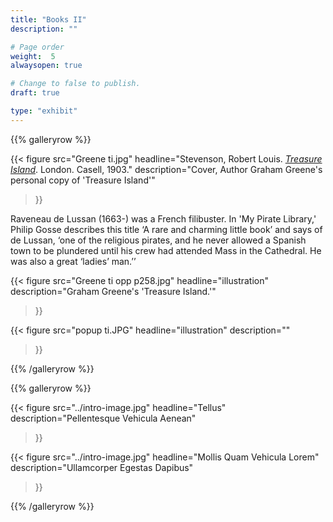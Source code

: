 ```yaml
---
title: "Books II"
description: ""

# Page order
weight:  5
alwaysopen: true

# Change to false to publish.
draft: true

type: "exhibit"
---
```


{{% galleryrow %}}

{{< figure src="Greene ti.jpg"
           headline="Stevenson, Robert Louis. *[Treasure Island](https://bc-primo.hosted.exlibrisgroup.com/primo-explore/fulldisplay?docid=ALMA-BC21359133280001021&context=L&vid=bclib_new&search_scope=bcl&tab=bcl_only&lang=en_US)*. London. Casell, 1903."
           description="Cover, Author Graham Greene's personal copy of 'Treasure Island'"
>}}

Raveneau de Lussan (1663-) was a French filibuster. In 'My Pirate Library,' Philip Gosse describes this title ‘A rare and charming little book’ and says of de Lussan, ‘one of the religious pirates, and he never allowed a Spanish town to be plundered until his crew had attended Mass in the Cathedral. He was also a great ‘ladies’ man.’’

{{< figure src="Greene ti opp p258.jpg"
           headline="illustration"
           description="Graham Greene's 'Treasure Island.'"
>}}

{{< figure src="popup ti.JPG"
           headline="illustration"
           description=""
>}}

{{% /galleryrow %}}

{{% galleryrow %}}

{{< figure src="../intro-image.jpg"
           headline="Tellus"
           description="Pellentesque Vehicula Aenean"
>}}

{{< figure src="../intro-image.jpg"
           headline="Mollis Quam Vehicula Lorem"
           description="Ullamcorper Egestas Dapibus"
>}}

{{% /galleryrow %}}
